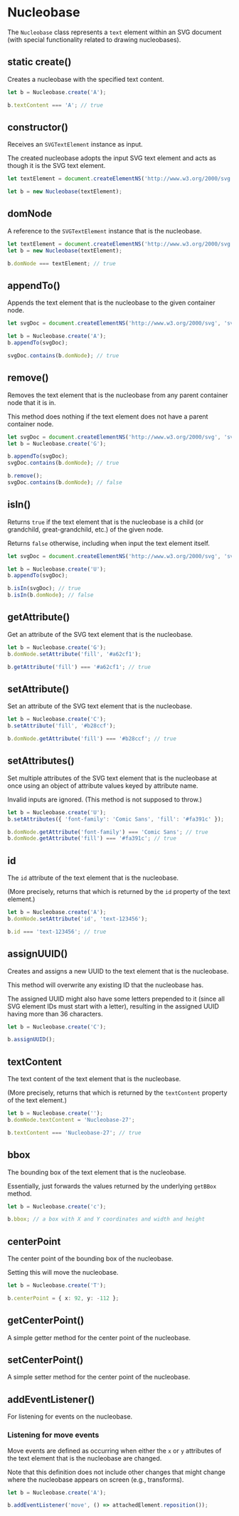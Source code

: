 # Nucleobase

The `Nucleobase` class represents a `text` element within an SVG document
(with special functionality related to drawing nucleobases).

## static create()

Creates a nucleobase with the specified text content.

```typescript
let b = Nucleobase.create('A');

b.textContent === 'A'; // true
```

## constructor()

Receives an `SVGTextElement` instance as input.

The created nucleobase adopts the input SVG text element and acts as though it is the SVG text element.

```typescript
let textElement = document.createElementNS('http://www.w3.org/2000/svg', 'text');

let b = new Nucleobase(textElement);
```

## domNode

A reference to the `SVGTextElement` instance that is the nucleobase.

```typescript
let textElement = document.createElementNS('http://www.w3.org/2000/svg', 'text');
let b = new Nucleobase(textElement);

b.domNode === textElement; // true
```

## appendTo()

Appends the text element that is the nucleobase to the given container node.

```typescript
let svgDoc = document.createElementNS('http://www.w3.org/2000/svg', 'svg');

let b = Nucleobase.create('A');
b.appendTo(svgDoc);

svgDoc.contains(b.domNode); // true
```

## remove()

Removes the text element that is the nucleobase from any parent container node that it is in.

This method does nothing if the text element does not have a parent container node.

```typescript
let svgDoc = document.createElementNS('http://www.w3.org/2000/svg', 'svg');
let b = Nucleobase.create('G');

b.appendTo(svgDoc);
svgDoc.contains(b.domNode); // true

b.remove();
svgDoc.contains(b.domNode); // false
```

## isIn()

Returns `true` if the text element that is the nucleobase is a child
(or grandchild, great-grandchild, etc.) of the given node.

Returns `false` otherwise, including when input the text element itself.

```typescript
let svgDoc = document.createElementNS('http://www.w3.org/2000/svg', 'svg');

let b = Nucleobase.create('U');
b.appendTo(svgDoc);

b.isIn(svgDoc); // true
b.isIn(b.domNode); // false
```

## getAttribute()

Get an attribute of the SVG text element that is the nucleobase.

```typescript
let b = Nucleobase.create('G');
b.domNode.setAttribute('fill', '#a62cf1');

b.getAttribute('fill') === '#a62cf1'; // true
```

## setAttribute()

Set an attribute of the SVG text element that is the nucleobase.

```typescript
let b = Nucleobase.create('C');
b.setAttribute('fill', '#b28ccf');

b.domNode.getAttribute('fill') === '#b28ccf'; // true
```

## setAttributes()

Set multiple attributes of the SVG text element that is the nucleobase at once
using an object of attribute values keyed by attribute name.

Invalid inputs are ignored. (This method is not supposed to throw.)

```typescript
let b = Nucleobase.create('U');
b.setAttributes({ 'font-family': 'Comic Sans', 'fill': '#fa391c' });

b.domNode.getAttribute('font-family') === 'Comic Sans'; // true
b.domNode.getAttribute('fill') === '#fa391c'; // true
```

## id

The `id` attribute of the text element that is the nucleobase.

(More precisely, returns that which is returned by the `id` property of the text element.)

```typescript
let b = Nucleobase.create('A');
b.domNode.setAttribute('id', 'text-123456');

b.id === 'text-123456'; // true
```

## assignUUID()

Creates and assigns a new UUID to the text element that is the nucleobase.

This method will overwrite any existing ID that the nucleobase has.

The assigned UUID might also have some letters prepended to it
(since all SVG element IDs must start with a letter),
resulting in the assigned UUID having more than 36 characters.

```typescript
let b = Nucleobase.create('C');

b.assignUUID();
```

## textContent

The text content of the text element that is the nucleobase.

(More precisely, returns that which is returned by the `textContent` property of the text element.)

```typescript
let b = Nucleobase.create('');
b.domNode.textContent = 'Nucleobase-27';

b.textContent === 'Nucleobase-27'; // true
```

## bbox

The bounding box of the text element that is the nucleobase.

Essentially, just forwards the values returned by the underlying `getBBox` method.

```typescript
let b = Nucleobase.create('c');

b.bbox; // a box with X and Y coordinates and width and height
```

## centerPoint

The center point of the bounding box of the nucleobase.

Setting this will move the nucleobase.

```typescript
let b = Nucleobase.create('T');

b.centerPoint = { x: 92, y: -112 };
```

## getCenterPoint()

A simple getter method for the center point of the nucleobase.

## setCenterPoint()

A simple setter method for the center point of the nucleobase.

## addEventListener()

For listening for events on the nucleobase.

### Listening for move events

Move events are defined as occurring when either the `x` or `y` attributes of the text element that is the nucleobase are changed.

Note that this definition does not include other changes that might change where the nucleobase appears on screen
(e.g., transforms).

```typescript
let b = Nucleobase.create('A');

b.addEventListener('move', () => attachedElement.reposition());
```
